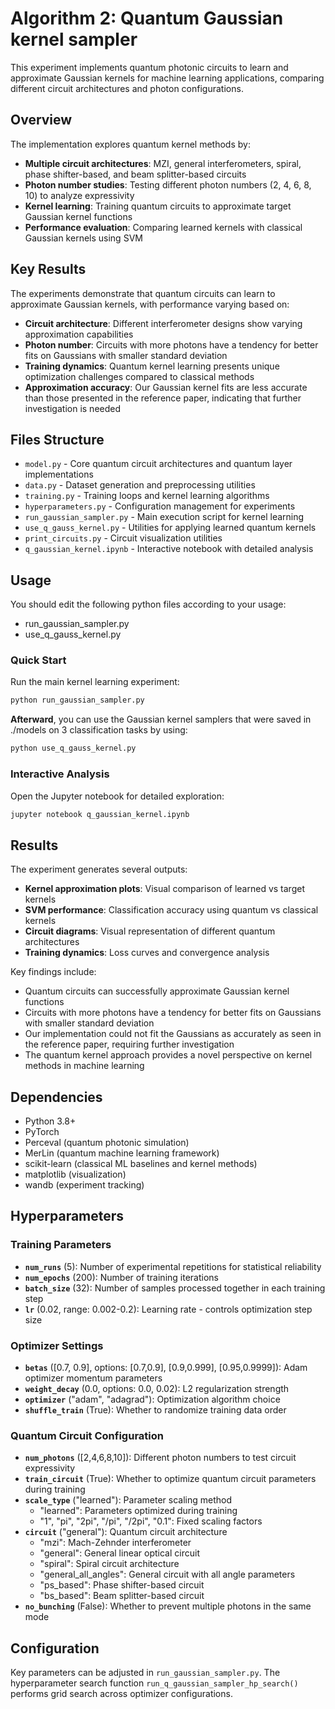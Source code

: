 # Algorithm 2: Quantum Gaussian kernel sampler

This experiment implements quantum photonic circuits to learn and approximate Gaussian kernels for machine learning applications, comparing different circuit architectures and photon configurations.

## Overview

The implementation explores quantum kernel methods by:
- **Multiple circuit architectures**: MZI, general interferometers, spiral, phase shifter-based, and beam splitter-based circuits
- **Photon number studies**: Testing different photon numbers (2, 4, 6, 8, 10) to analyze expressivity
- **Kernel learning**: Training quantum circuits to approximate target Gaussian kernel functions
- **Performance evaluation**: Comparing learned kernels with classical Gaussian kernels using SVM

## Key Results

The experiments demonstrate that quantum circuits can learn to approximate Gaussian kernels, with performance varying based on:
- **Circuit architecture**: Different interferometer designs show varying approximation capabilities
- **Photon number**: Circuits with more photons have a tendency for better fits on Gaussians with smaller standard deviation
- **Training dynamics**: Quantum kernel learning presents unique optimization challenges compared to classical methods
- **Approximation accuracy**: Our Gaussian kernel fits are less accurate than those presented in the reference paper, indicating that further investigation is needed

## Files Structure

- `model.py` - Core quantum circuit architectures and quantum layer implementations
- `data.py` - Dataset generation and preprocessing utilities
- `training.py` - Training loops and kernel learning algorithms
- `hyperparameters.py` - Configuration management for experiments
- `run_gaussian_sampler.py` - Main execution script for kernel learning
- `use_q_gauss_kernel.py` - Utilities for applying learned quantum kernels
- `print_circuits.py` - Circuit visualization utilities
- `q_gaussian_kernel.ipynb` - Interactive notebook with detailed analysis

## Usage
You should edit the following python files according to your usage:
- run_gaussian_sampler.py
- use_q_gauss_kernel.py
### Quick Start

Run the main kernel learning experiment:
```bash
python run_gaussian_sampler.py
```
**Afterward**, you can use the Gaussian kernel samplers that were saved in ./models on 3 classification tasks by using:
```bash
python use_q_gauss_kernel.py
```
### Interactive Analysis

Open the Jupyter notebook for detailed exploration:
```bash
jupyter notebook q_gaussian_kernel.ipynb
```

## Results

The experiment generates several outputs:
- **Kernel approximation plots**: Visual comparison of learned vs target kernels
- **SVM performance**: Classification accuracy using quantum vs classical kernels
- **Circuit diagrams**: Visual representation of different quantum architectures
- **Training dynamics**: Loss curves and convergence analysis

Key findings include:
- Quantum circuits can successfully approximate Gaussian kernel functions
- Circuits with more photons have a tendency for better fits on Gaussians with smaller standard deviation
- Our implementation could not fit the Gaussians as accurately as seen in the reference paper, requiring further investigation
- The quantum kernel approach provides a novel perspective on kernel methods in machine learning

## Dependencies

- Python 3.8+
- PyTorch
- Perceval (quantum photonic simulation)
- MerLin (quantum machine learning framework)
- scikit-learn (classical ML baselines and kernel methods)
- matplotlib (visualization)
- wandb (experiment tracking)

## Hyperparameters

### Training Parameters
- **`num_runs`** (5): Number of experimental repetitions for statistical reliability
- **`num_epochs`** (200): Number of training iterations
- **`batch_size`** (32): Number of samples processed together in each training step
- **`lr`** (0.02, range: 0.002-0.2): Learning rate - controls optimization step size

### Optimizer Settings
- **`betas`** ([0.7, 0.9], options: [0.7,0.9], [0.9,0.999], [0.95,0.9999]): Adam optimizer momentum parameters
- **`weight_decay`** (0.0, options: 0.0, 0.02): L2 regularization strength
- **`optimizer`** ("adam", "adagrad"): Optimization algorithm choice
- **`shuffle_train`** (True): Whether to randomize training data order

### Quantum Circuit Configuration
- **`num_photons`** ([2,4,6,8,10]): Different photon numbers to test circuit expressivity
- **`train_circuit`** (True): Whether to optimize quantum circuit parameters during training
- **`scale_type`** ("learned"): Parameter scaling method
  - "learned": Parameters optimized during training
  - "1", "pi", "2pi", "/pi", "/2pi", "0.1": Fixed scaling factors
- **`circuit`** ("general"): Quantum circuit architecture
  - "mzi": Mach-Zehnder interferometer
  - "general": General linear optical circuit
  - "spiral": Spiral circuit architecture
  - "general_all_angles": General circuit with all angle parameters
  - "ps_based": Phase shifter-based circuit
  - "bs_based": Beam splitter-based circuit
- **`no_bunching`** (False): Whether to prevent multiple photons in the same mode

## Configuration

Key parameters can be adjusted in `run_gaussian_sampler.py`. The hyperparameter search function `run_q_gaussian_sampler_hp_search()` performs grid search across optimizer configurations.

